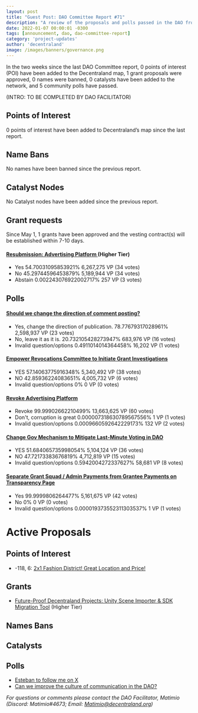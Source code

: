 ```yaml
---
layout: post
title: "Guest Post: DAO Committee Report #71"
description: "A review of the proposals and polls passed in the DAO from May 1 through May 15".
date: 2022-01-07 00:00:01 -0300
tags: [announcement, dao, dao-committee-report]
category: 'project-updates'
author: 'decentraland'
image: /images/banners/governance.png
---
```


In the two weeks since the last DAO Committee report, 0 points of interest (POI) have been added to the Decentraland map, 1 grant proposals were approved, 0 names were banned, 0 catalysts have been added to the network, and 5 community polls have passed.

(INTRO: TO BE COMPLETED BY DAO FACILITATOR)

## Points of Interest
0 points of interest have been added to Decentraland’s map since the last report.


## Name Bans

No names have been banned since the previous report.

## Catalyst Nodes
No Catalyst nodes have been added since the previous report.


## Grant requests
Since May 1, 1 grants have been approved and the vesting contract(s) will be established within 7-10 days.


#### [ Resubmission:  Advertising Platform ](https://governance.decentraland.org/proposal/?id=aa604b52-d53a-4d00-be41-2a492682641a) (Higher Tier)

* Yes 54.70031095853921% 6,267,275 VP (34 votes)
* No 45.29744596453879% 5,189,944 VP (34 votes)
* Abstain 0.002243076922002717% 257 VP (3 votes)


## Polls

#### [Should we change the direction of comment posting?](https://governance.decentraland.org/proposal/?id=c659fa50-c388-45a5-8255-d47772324dbd)

* Yes, change the direction of publication. 78.77679317028961% 2,598,937 VP (23 votes)
* No, leave it as it is. 20.732105428273947% 683,976 VP (16 votes)
* Invalid question/options 0.4911014014364458% 16,202 VP (1 votes)


#### [Empower Revocations Committee to Initiate Grant Investigations](https://governance.decentraland.org/proposal/?id=3658173e-2ed2-487a-81b4-d464517d1008)

* YES 57.14063775916348% 5,340,492 VP (38 votes)
* NO 42.85936224083651% 4,005,732 VP (6 votes)
* Invalid question/options 0% 0 VP (0 votes)


#### [Revoke Advertising Platform](https://governance.decentraland.org/proposal/?id=47a53557-80c4-4347-819b-89e621bb1420)

* Revoke 99.99902662210499% 13,663,625 VP (60 votes)
* Don&#39;t, corruption is great 0.000007318630789567556% 1 VP (1 votes)
* Invalid question/options 0.0009660592642229173% 132 VP (2 votes)


#### [Change Gov Mechanism to Mitigate Last-Minute Voting in DAO](https://governance.decentraland.org/proposal/?id=00a79921-2dca-4bde-829e-3a503fc602c2)

* YES 51.684065735998054% 5,104,124 VP (36 votes)
* NO 47.72173383676819% 4,712,819 VP (15 votes)
* Invalid question/options 0.5942004272337627% 58,681 VP (8 votes)


#### [Separate Grant Squad / Admin Payments from Grantee Payments on Transparency Page](https://governance.decentraland.org/proposal/?id=4b75d36e-5b17-448e-bcdb-5a492d2a9abc)

* Yes 99.9999806264477% 5,161,675 VP (42 votes)
* No 0% 0 VP (0 votes)
* Invalid question/options 0.000019373552311303537% 1 VP (1 votes)



# Active Proposals

## Points of Interest

* -118, 6: [2x1 Fashion District! Great Location and Price! ](https://governance.decentraland.org/proposal/?id=58332865-8c2d-40d2-8b3d-36017d0a4d1e)

## Grants

* [Future-Proof Decentraland Projects: Unity Scene Importer &amp; SDK Migration Tool](https://governance.decentraland.org/proposal/?id=1ebfb379-ebff-4c00-8d7c-b6a375f360d7) (Higher Tier)

## Names Bans


## Catalysts


## Polls

* [Esteban to follow me on X](https://governance.decentraland.org/proposal/?id=fb948ab0-f620-4e46-b982-dbbbc12c4466)
* [Can we improve the culture of communication in the DAO?](https://governance.decentraland.org/proposal/?id=4da45e6e-0ad6-41d8-976a-948fec72a699)

*For questions or comments please contact the DAO Facilitator, Matimio (Discord: Matimio#4673; Email: [Matimio@decentraland.org](mailto:Matimio@decentraland.org))*